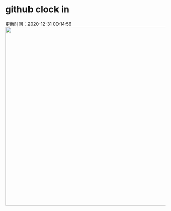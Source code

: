 # github clock in
更新时间：2020-12-31 00:14:56
 <img style="-webkit-user-select: none;margin: auto;cursor: zoom-in;" src="https://cn.bing.com/th?id=OHR.ZaragozaSpain_ZH-CN8995859415_1920x1080.jpg&rf=LaDigue_1920x1080.jpg&pid=hp" width="1004" height="564"> 